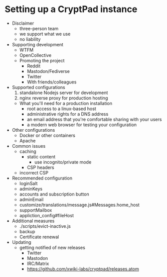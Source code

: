 # Setting up a CryptPad instance

* Disclaimer
  * three-person team
  * we support what we use
  * no liability
* Supporting development
  * WTFM
  * OpenCollective
  * Promoting the project
    * Reddit
    * Mastodon/Fediverse
    * Twitter
    * With friends/colleagues
* Supported configurations
  1. standalone Nodejs server for development
  2. nginx reverse proxy for production hosting
    * What you'll need for a production installation
      * root access to a linux-based host
      * administrative rights for a DNS address
      * an email address that you're comfortable sharing with your users
      * a modern web browser for testing your configuration
* Other configurations
  * Docker or other containers
  * Apache
* Common issues
  * caching
    * static content
      * use incognito/private mode
    * CSP headers
  * incorrect CSP
* Recommended configuration
  * loginSalt
  * adminKeys
  * accounts and subscription button
  * adminEmail
  * customize/translations/message.js#Messages.home_host
  * supportMailbox
  * appliction_config#fileHost
* Additional measures
  * ./scripts/evict-inactive.js
  * backup
  * Certificate renewal
* Updating
  * getting notified of new releases
    * Twitter
    * Mastodon
    * IRC/Matrix
    * https://github.com/xwiki-labs/cryptpad/releases.atom

